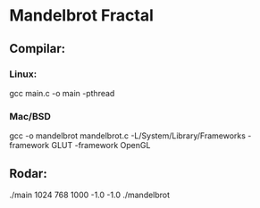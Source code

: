 # Mandelbrot Fractal

## Compilar:
### Linux:
gcc main.c -o main -pthread

### Mac/BSD
gcc -o mandelbrot  mandelbrot.c -L/System/Library/Frameworks -framework GLUT -framework OpenGL

## Rodar:
./main 1024 768 1000 -1.0 -1.0
./mandelbrot

